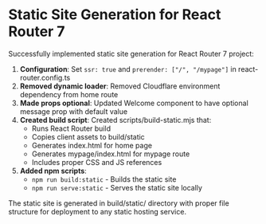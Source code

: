# Static Site Generation for React Router 7

Successfully implemented static site generation for React Router 7 project:

1. **Configuration**: Set `ssr: true` and `prerender: ["/", "/mypage"]` in react-router.config.ts
2. **Removed dynamic loader**: Removed Cloudflare environment dependency from home route
3. **Made props optional**: Updated Welcome component to have optional message prop with default value
4. **Created build script**: Created scripts/build-static.mjs that:
   - Runs React Router build
   - Copies client assets to build/static
   - Generates index.html for home page
   - Generates mypage/index.html for mypage route
   - Includes proper CSS and JS references
5. **Added npm scripts**:
   - `npm run build:static` - Builds the static site
   - `npm run serve:static` - Serves the static site locally

The static site is generated in build/static/ directory with proper file structure for deployment to any static hosting service.
